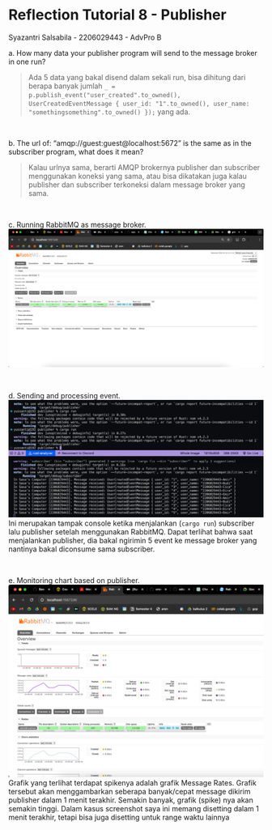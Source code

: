 # Reflection Tutorial 8 - Publisher
Syazantri Salsabila - 2206029443 - AdvPro B

a. How many data your publisher program will send to the message broker in one run?  
> Ada 5 data yang bakal disend dalam sekali run, bisa dihitung dari berapa banyak jumlah ```_ = p.publish_event("user_created".to_owned(), UserCreatedEventMessage { user_id: "1".to_owned(), user_name: "somethingsomething".to_owned() });``` yang ada.

<br>

b. The url of: “amqp://guest:guest@localhost:5672” is the same as in the subscriber program, what does it mean? 
> Kalau urlnya sama, berarti AMQP brokernya publisher dan subscriber menggunakan koneksi yang sama, atau bisa dikatakan juga kalau publisher dan subscriber terkoneksi dalam message broker yang sama.

<br>

c. Running RabbitMQ as message broker.
![Commit 3 screen capture](assets/images/commit3.png) 

<br>

d. Sending and processing event.
![Commit 4 screen capture](assets/images/commit4.png)
Ini merupakan tampak console ketika menjalankan (```cargo run```) subscriber lalu publisher setelah menggunakan RabbitMQ. Dapat terlihat bahwa saat menjalankan publisher, dia bakal ngirimin 5 event ke message broker yang nantinya bakal diconsume sama subscriber.

<br>

e. Monitoring chart based on publisher.
![Commit 5 screen capture](assets/images/commit5.png)
Grafik yang terlihat terdapat spikenya adalah grafik Message Rates. Grafik tersebut akan menggambarkan seberapa banyak/cepat message dikirim publisher dalam 1 menit terakhir. Semakin banyak, grafik (spike) nya akan semakin tinggi. Dalam kasus screenshot saya ini memang disetting dalam 1 menit terakhir, tetapi bisa juga disetting untuk range waktu lainnya